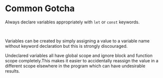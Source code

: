 # Common Gotcha

Always declare variables appropriately with `let` or `const` keywords.

<br>

Variables can be created by simply assigning a value to a variable name without keyword declaration but this is strongly discouraged. 

Undeclared variables all have global scope and ignore block and function scope completely.This makes it easier to accidentally reassign the value in a different scope elsewhere in the program which can have undesirable results. 